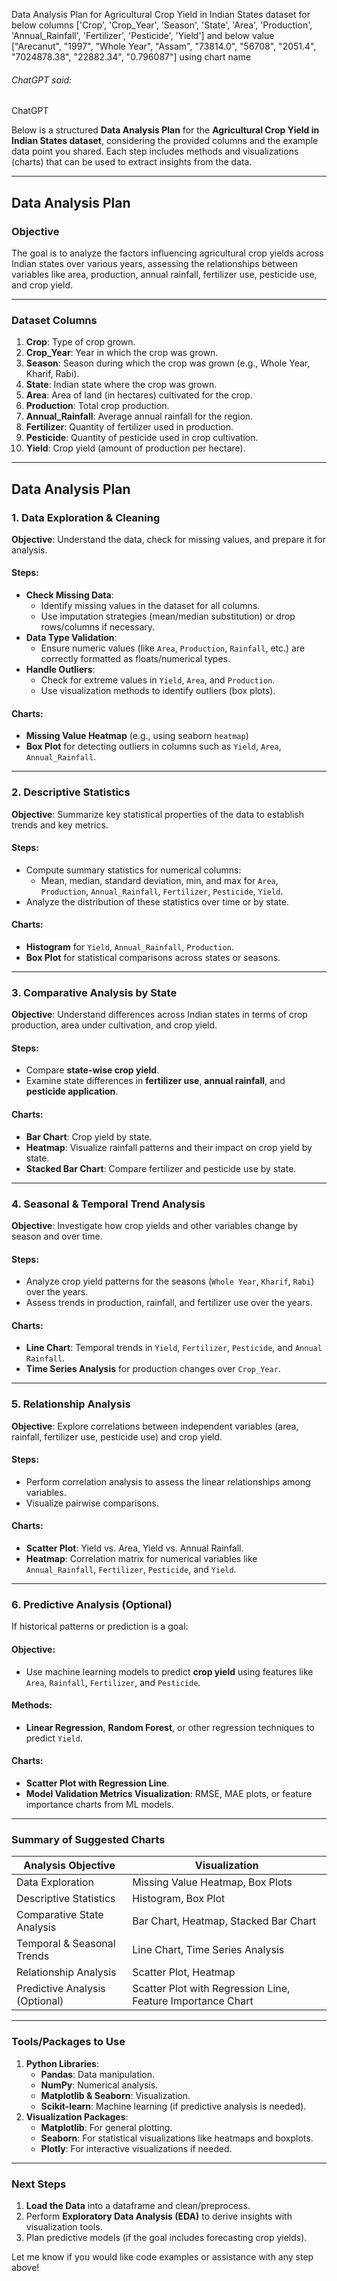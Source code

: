Data Analysis Plan for Agricultural Crop Yield in Indian States dataset for below columns \['Crop', 'Crop\_Year', 'Season', 'State', 'Area', 'Production', 'Annual\_Rainfall', 'Fertilizer', 'Pesticide', 'Yield'\] and below value \["Arecanut", "1997", "Whole Year", "Assam", "73814.0", "56708", "2051.4", "7024878.38", "22882.34", "0.796087"\] using chart name

###### ChatGPT said:

ChatGPT

Below is a structured **Data Analysis Plan** for the **Agricultural Crop Yield in Indian States dataset**, considering the provided columns and the example data point you shared. Each step includes methods and visualizations (charts) that can be used to extract insights from the data.

* * *

## **Data Analysis Plan**

### **Objective**

The goal is to analyze the factors influencing agricultural crop yields across Indian states over various years, assessing the relationships between variables like area, production, annual rainfall, fertilizer use, pesticide use, and crop yield.

* * *

### **Dataset Columns**

1.  **Crop**: Type of crop grown.
2.  **Crop\_Year**: Year in which the crop was grown.
3.  **Season**: Season during which the crop was grown (e.g., Whole Year, Kharif, Rabi).
4.  **State**: Indian state where the crop was grown.
5.  **Area**: Area of land (in hectares) cultivated for the crop.
6.  **Production**: Total crop production.
7.  **Annual\_Rainfall**: Average annual rainfall for the region.
8.  **Fertilizer**: Quantity of fertilizer used in production.
9.  **Pesticide**: Quantity of pesticide used in crop cultivation.
10.  **Yield**: Crop yield (amount of production per hectare).
* * *

## **Data Analysis Plan**

### **1\. Data Exploration & Cleaning**

**Objective**: Understand the data, check for missing values, and prepare it for analysis.

#### Steps:

-   **Check Missing Data**:
    -   Identify missing values in the dataset for all columns.
    -   Use imputation strategies (mean/median substitution) or drop rows/columns if necessary.
-   **Data Type Validation**:
    -   Ensure numeric values (like `Area`, `Production`, `Rainfall`, etc.) are correctly formatted as floats/numerical types.
-   **Handle Outliers**:
    -   Check for extreme values in `Yield`, `Area`, and `Production`.
    -   Use visualization methods to identify outliers (box plots).

#### Charts:

-   **Missing Value Heatmap** (e.g., using seaborn `heatmap`)
-   **Box Plot** for detecting outliers in columns such as `Yield`, `Area`, `Annual_Rainfall`.
* * *

### **2\. Descriptive Statistics**

**Objective**: Summarize key statistical properties of the data to establish trends and key metrics.

#### Steps:

-   Compute summary statistics for numerical columns:
    -   Mean, median, standard deviation, min, and max for `Area`, `Production`, `Annual_Rainfall`, `Fertilizer`, `Pesticide`, `Yield`.
-   Analyze the distribution of these statistics over time or by state.

#### Charts:

-   **Histogram** for `Yield`, `Annual_Rainfall`, `Production`.
-   **Box Plot** for statistical comparisons across states or seasons.
* * *

### **3\. Comparative Analysis by State**

**Objective**: Understand differences across Indian states in terms of crop production, area under cultivation, and crop yield.

#### Steps:

-   Compare **state-wise crop yield**.
-   Examine state differences in **fertilizer use**, **annual rainfall**, and **pesticide application**.

#### Charts:

-   **Bar Chart**: Crop yield by state.
-   **Heatmap**: Visualize rainfall patterns and their impact on crop yield by state.
-   **Stacked Bar Chart**: Compare fertilizer and pesticide use by state.
* * *

### **4\. Seasonal & Temporal Trend Analysis**

**Objective**: Investigate how crop yields and other variables change by season and over time.

#### Steps:

-   Analyze crop yield patterns for the seasons (`Whole Year`, `Kharif`, `Rabi`) over the years.
-   Assess trends in production, rainfall, and fertilizer use over the years.

#### Charts:

-   **Line Chart**: Temporal trends in `Yield`, `Fertilizer`, `Pesticide`, and `Annual Rainfall`.
-   **Time Series Analysis** for production changes over `Crop_Year`.
* * *

### **5\. Relationship Analysis**

**Objective**: Explore correlations between independent variables (area, rainfall, fertilizer use, pesticide use) and crop yield.

#### Steps:

-   Perform correlation analysis to assess the linear relationships among variables.
-   Visualize pairwise comparisons.

#### Charts:

-   **Scatter Plot**: Yield vs. Area, Yield vs. Annual Rainfall.
-   **Heatmap**: Correlation matrix for numerical variables like `Annual_Rainfall`, `Fertilizer`, `Pesticide`, and `Yield`.
* * *

### **6\. Predictive Analysis (Optional)**

If historical patterns or prediction is a goal:

#### Objective:

-   Use machine learning models to predict **crop yield** using features like `Area`, `Rainfall`, `Fertilizer`, and `Pesticide`.

#### Methods:

-   **Linear Regression**, **Random Forest**, or other regression techniques to predict `Yield`.

#### Charts:

-   **Scatter Plot with Regression Line**.
-   **Model Validation Metrics Visualization**: RMSE, MAE plots, or feature importance charts from ML models.
* * *

### **Summary of Suggested Charts**

| **Analysis Objective** | **Visualization** |
| --- | --- |
| Data Exploration | Missing Value Heatmap, Box Plots |
| Descriptive Statistics | Histogram, Box Plot |
| Comparative State Analysis | Bar Chart, Heatmap, Stacked Bar Chart |
| Temporal & Seasonal Trends | Line Chart, Time Series Analysis |
| Relationship Analysis | Scatter Plot, Heatmap |
| Predictive Analysis (Optional) | Scatter Plot with Regression Line, Feature Importance Chart |

* * *

### **Tools/Packages to Use**

1.  **Python Libraries**:
    -   **Pandas**: Data manipulation.
    -   **NumPy**: Numerical analysis.
    -   **Matplotlib & Seaborn**: Visualization.
    -   **Scikit-learn**: Machine learning (if predictive analysis is needed).
2.  **Visualization Packages**:
    -   **Matplotlib**: For general plotting.
    -   **Seaborn**: For statistical visualizations like heatmaps and boxplots.
    -   **Plotly**: For interactive visualizations if needed.
* * *

### Next Steps

1.  **Load the Data** into a dataframe and clean/preprocess.
2.  Perform **Exploratory Data Analysis (EDA)** to derive insights with visualization tools.
3.  Plan predictive models (if the goal includes forecasting crop yields).

Let me know if you would like code examples or assistance with any step above!
